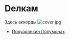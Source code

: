 # Dелкам
Здесь аккорды
![cover jpg](https://github.com/KKOOXXOOLL/WDSWD/assets/133001225/beeb4b6b-044d-4ea0-8979-26ba702acc1e)
- [Полуарлекин Полумонах](songs/poluarlekin)
